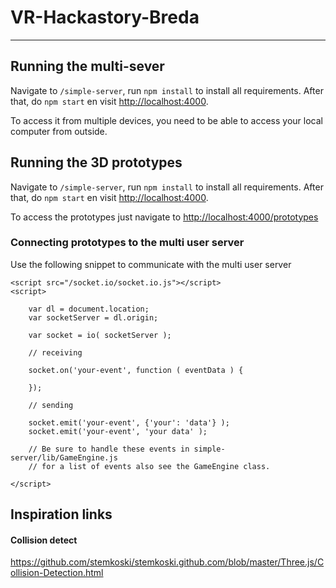 # VR-Hackastory-Breda

---

## Running the multi-sever
Navigate to `/simple-server`, run `npm install` to install all requirements.
After that, do `npm start` en visit [http://localhost:4000](localhost:4000). 

To access it from multiple devices, you need to be able to access your local computer
from outside.



## Running the 3D prototypes
Navigate to `/simple-server`, run `npm install` to install all requirements.
After that, do `npm start` en visit [http://localhost:4000](localhost:4000).

To access the prototypes just navigate to
[http://localhost:4000/prototypes](localhost:4000/prototypes/prototype-directory-name)

### Connecting prototypes to the multi user server

Use the following snippet to communicate with the multi user server

```
<script src="/socket.io/socket.io.js"></script>
<script>

    var dl = document.location;
    var socketServer = dl.origin;

    var socket = io( socketServer );

    // receiving
    
    socket.on('your-event', function ( eventData ) {
    
    });  
    
    // sending

    socket.emit('your-event', {'your': 'data'} );
    socket.emit('your-event', 'your data' );
    
    // Be sure to handle these events in simple-server/lib/GameEngine.js
    // for a list of events also see the GameEngine class.

</script>
```

## Inspiration links

#### Collision detect
https://github.com/stemkoski/stemkoski.github.com/blob/master/Three.js/Collision-Detection.html